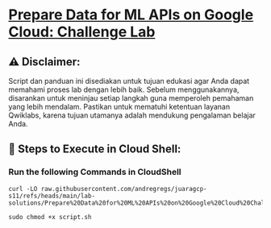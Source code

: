 # [Prepare Data for ML APIs on Google Cloud: Challenge Lab](https://www.cloudskillsboost.google/course_templates/631/labs/489688)

## ⚠️ **Disclaimer:**
Script dan panduan ini disediakan untuk tujuan edukasi agar Anda dapat memahami proses lab dengan lebih baik. Sebelum menggunakannya, disarankan untuk meninjau setiap langkah guna memperoleh pemahaman yang lebih mendalam. Pastikan untuk mematuhi ketentuan layanan Qwiklabs, karena tujuan utamanya adalah mendukung pengalaman belajar Anda.

## 🚀 **Steps to Execute in Cloud Shell:**
### Run the following Commands in CloudShell

```
curl -LO raw.githubusercontent.com/andregregs/juaragcp-s11/refs/heads/main/lab-solutions/Prepare%20Data%20for%20ML%20APIs%20on%20Google%20Cloud%20Challenge%20Lab/script.sh

sudo chmod +x script.sh
```